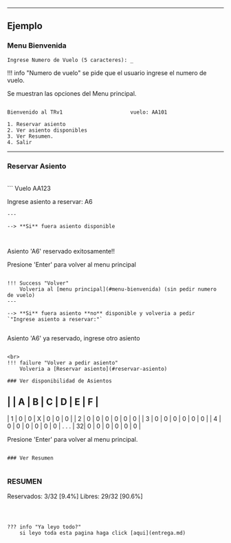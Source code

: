 
---
## Ejemplo

### Menu Bienvenida

```
Ingrese Numero de Vuelo (5 caracteres): _
```


!!! info "Numero de vuelo"
    se pide que el usuario ingrese el numero de vuelo.


Se muestran las opciones del Menu principal.
<br>
```

Bienvenido al TRv1                      vuelo: AA101

1. Reservar asiento
2. Ver asiento disponibles
3. Ver Resumen.
4. Salir
```

---
### Reservar Asiento

<br>
```
Vuelo AA123

Ingrese asiento a reservar: A6

```
---

--> **Si** fuera asiento disponible



```
Asiento 'A6' reservado exitosamente!!

Presione 'Enter' para volver al menu principal
```

!!! Success "Volver"
    Volveria al [menu principal](#menu-bienvenida) (sin pedir numero de vuelo)
---

--> **Si** fuera asiento **no** disponible y volveria a pedir `"Ingrese asiento a reservar:"`


```
Asiento 'A6' ya reservado, ingrese otro asiento
```

<br>
!!! failure "Volver a pedir asiento"
    Volveria a [Reservar asiento](#reservar-asiento)

### Ver disponibilidad de Asientos

```
|   | A | B | C | D | E | F |
-----------------------------
| 1 | 0 | 0 | X | 0 | 0 | 0 |
| 2 | 0 | 0 | 0 | 0 | 0 | 0 |
| 3 | 0 | 0 | 0 | 0 | 0 | 0 |
| 4 | 0 | 0 | 0 | 0 | 0 | 0 |
.
.
.
| 32| 0 | 0 | 0 | 0 | 0 | 0 |

Presione 'Enter' para volver al menu principal.
```

### Ver Resumen


```
### RESUMEN
Reservados: 3/32 [9.4%]
Libres: 29/32 [90.6%]

```



??? info "Ya leyo todo?"
    si leyo toda esta pagina haga click [aqui](entrega.md)